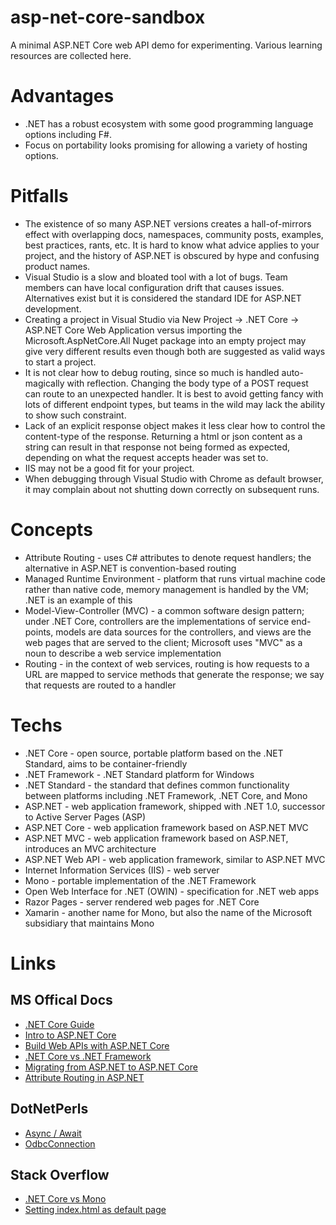 
# asp-net-core-sandbox

A minimal ASP.NET Core web API demo for experimenting. Various learning resources are collected here.

# Advantages

* .NET has a robust ecosystem with some good programming language options including F#.
* Focus on portability looks promising for allowing a variety of hosting options.

# Pitfalls

* The existence of so many ASP.NET versions creates a hall-of-mirrors effect with overlapping docs, namespaces, community posts, examples, best practices, rants, etc. It is hard to know what advice applies to your project, and the history of ASP.NET is obscured by hype and confusing product names.
* Visual Studio is a slow and bloated tool with a lot of bugs. Team members can have local configuration drift that causes issues. Alternatives exist but it is considered the standard IDE for ASP.NET development.
* Creating a project in Visual Studio via New Project -> .NET Core -> ASP.NET Core Web Application versus importing the Microsoft.AspNetCore.All Nuget package into an empty project may give very different results even though both are suggested as valid ways to start a project.
* It is not clear how to debug routing, since so much is handled auto-magically with reflection. Changing the body type of a POST request can route to an unexpected handler. It is best to avoid getting fancy with lots of different endpoint types, but teams in the wild may lack the ability to show such constraint.
* Lack of an explicit response object makes it less clear how to control the content-type of the response. Returning a html or json content as a string can result in that response not being formed as expected, depending on what the request accepts header was set to.
* IIS may not be a good fit for your project.
* When debugging through Visual Studio with Chrome as default browser, it may complain about not shutting down correctly on subsequent runs.

# Concepts

* Attribute Routing - uses C# attributes to denote request handlers; the alternative in ASP.NET is convention-based routing
* Managed Runtime Environment - platform that runs virtual machine code rather than native code, memory management is handled by the VM; .NET is an example of this
* Model-View-Controller (MVC) - a common software design pattern; under .NET Core, controllers are the implementations of service end-points, models are data sources for the controllers, and views are the web pages that are served to the client; Microsoft uses "MVC" as a noun to describe a web service implementation
* Routing - in the context of web services, routing is how requests to a URL are mapped to service methods that generate the response; we say that requests are routed to a handler

# Techs

* .NET Core - open source, portable platform based on the .NET Standard, aims to be container-friendly
* .NET Framework - .NET Standard platform for Windows
* .NET Standard - the standard that defines common functionality between platforms including .NET Framework, .NET Core, and Mono
* ASP.NET - web application framework, shipped with .NET 1.0, successor to Active Server Pages (ASP)
* ASP.NET Core - web application framework based on ASP.NET MVC
* ASP.NET MVC - web application framework based on ASP.NET, introduces an MVC architecture
* ASP.NET Web API - web application framework, similar to ASP.NET MVC
* Internet Information Services (IIS) - web server
* Mono - portable implementation of the .NET Framework
* Open Web Interface for .NET (OWIN) - specification for .NET web apps
* Razor Pages - server rendered web pages for .NET Core
* Xamarin - another name for Mono, but also the name of the Microsoft subsidiary that maintains Mono

# Links

## MS Offical Docs

* [.NET Core Guide](https://docs.microsoft.com/en-us/dotnet/core/)
* [Intro to ASP.NET Core](https://docs.microsoft.com/en-us/aspnet/core/)
* [Build Web APIs with ASP.NET Core](https://docs.microsoft.com/en-us/aspnet/core/web-api/)
* [.NET Core vs .NET Framework](https://docs.microsoft.com/en-us/dotnet/standard/choosing-core-framework-server)
* [Migrating from ASP.NET to ASP.NET Core](https://docs.microsoft.com/en-us/aspnet/core/migration/webapi)
* [Attribute Routing in ASP.NET](https://docs.microsoft.com/en-us/aspnet/web-api/overview/web-api-routing-and-actions/attribute-routing-in-web-api-2)

## DotNetPerls

* [Async / Await](https://www.dotnetperls.com/async)
* [OdbcConnection](https://www.dotnetperls.com/odbcconnection)

## Stack Overflow

* [.NET Core vs Mono](https://stackoverflow.com/questions/37738106/net-core-vs-mono)
* [Setting index.html as default page](https://stackoverflow.com/questions/43090718/setting-index-html-as-default-page-in-asp-net-core)
